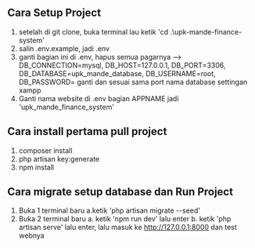 ## Cara Setup Project

1. setelah di git clone, buka terminal lau ketik 'cd .\upk-mande-finance-system\'
2. salin .env.example, jadi .env
3. ganti bagian ini di .env, hapus semua pagarnya
   --> DB_CONNECTION=mysql, DB_HOST=127.0.0.1, DB_PORT=3306, DB_DATABASE=upk_mande_database, DB_USERNAME=root, DB_PASSWORD=
   ganti dan sesuai sama port nama database settingan xampp
4. Ganti nama website di .env bagian APPNAME jadi 'upk_mande_finance_system'

## Cara install pertama pull project

1. composer install
2. php artisan key:generate
3. npm install

## Cara migrate setup database dan Run Project

1. Buka 1 terminal baru
   a.ketik 'php artisan migrate --seed'
2. Buka 2 terminal baru
   a. ketik 'npm run dev' lalu enter
   b. ketik 'php artisan serve' lalu enter, lalu masuk ke http://127.0.0.1:8000 dan test webnya

